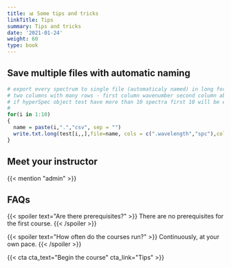 ```yaml
---
title: 📊 Some tips and tricks
linkTitle: Tips
summary: Tips and tricks
date: '2021-01-24'
weight: 60
type: book
---
```



## Save multiple files with automatic naming

```r
# export every spectrum to single file (automaticaly named) in long format 
# two columns with many rows - first column wavenumber second column absorbance no headers
# if hyperSpec object test have more than 10 spectra first 10 will be exported
#
for(i in 1:10)
{ 
  name = paste(i,".","csv", sep = "")
  write.txt.long(test[i,,],file=name, cols = c(".wavelength","spc"),col.names =FALSE)
}
```


## Meet your instructor

{{< mention "admin" >}}

## FAQs

{{< spoiler text="Are there prerequisites?" >}}
There are no prerequisites for the first course.
{{< /spoiler >}}

{{< spoiler text="How often do the courses run?" >}}
Continuously, at your own pace.
{{< /spoiler >}}

{{< cta cta_text="Begin the course" cta_link="Tips" >}}


